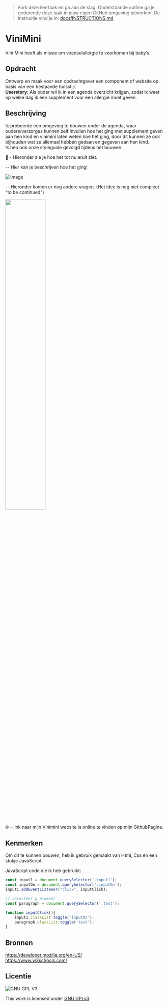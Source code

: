 > _Fork_ deze leertaak en ga aan de slag. 
Onderstaande outline ga je gedurende deze taak in jouw eigen GitHub omgeving uitwerken. 
De instructie vind je in: [docs/INSTRUCTIONS.md](docs/INSTRUCTIONS.md)

# ViniMini
<!-- Geef je project een titel en schrijf in één zin wat het is --> 
Vini Mini heeft als missie om voedselallergie te voorkomen bij baby’s.

## Opdracht
Ontwerp en maak voor een opdrachtgever een component of website op basis van een bestaande huisstijl. <br>
**Userstory:** Als ouder wil ik in een agenda overzicht krijgen, zodat ik weet op welke dag ik een supplement voor een allergie moet geven.

## Beschrijving
<!-- In de Beschrijving staat hoe je project er uit ziet, hoe het werkt en wat je er mee kan. -->

Ik probeerde een omgeving te bouwen onder de agenda, waar ouders/verzorges kunnen zelf invullen hoe het ging met supplement geven aan hen kind en vinimini laten weten hoe het ging, door dit kunnen ze ook bijhouden wat ze allemaal hebben gedaan en gegeven aan hen kind. <br>
Ik heb ook onze styleguide gevolgd tijdens het bouwen.

<!-- Voeg een mooie poster visual toe 📸 -->

📸 - Hieronder zie je hoe het tot nu eruit ziet. 

-- Hier kan je beschrijven hoe het ging!

![image](https://user-images.githubusercontent.com/112857932/207378646-931ce4bf-94c9-49f9-8427-e6a6cebc0194.png)

-- Hieronder komen er nog andere vragen. (Het idee is nog niet compleet "to  be continued")

<img src="https://user-images.githubusercontent.com/112857932/207378819-1cbc03fd-f0d5-44f6-932f-2144a84e34c3.png" width= 50%>


<!-- Voeg een link toe naar Github Pages 🌐-->

🌐 - link naar mijn Vinimini website is online te vinden op mijn GithubPagina.

## Kenmerken
<!-- Bij Kenmerken staat welke technieken zijn gebruikt en hoe. Wat is de HTML structuur? Wat zijn de belangrijkste dingen in CSS? Wat is er met Javascript gedaan en hoe? Misschien heb je een framwork of library gebruikt? -->

Om dit te kunnen bouwen, heb ik gebruik gemaakt van Html, Css en een stukje JavaScript. 

JavaScript code die ik heb gebruikt:
```js
const input1 = document.querySelector('.input1');
const inputOn = document.querySelector('.inputOn');
input1.addEventListener("click", inputClick);

// selecteer p element
const paragraph = document.querySelector('.test');

function inputClick(){
    input1.classList.toggle('inputOn');
    paragraph.classList.toggle('test');
}
```

## Bronnen

https://developer.mozilla.org/en-US/  <br>
https://www.w3schools.com/


## Licentie

![GNU GPL V3](https://www.gnu.org/graphics/gplv3-127x51.png)

This work is licensed under [GNU GPLv3](./LICENSE).
